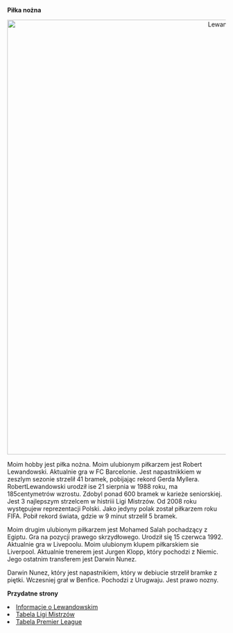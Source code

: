 <!DOCTYPE html>
<html lang="en">
<head>
    <meta charset="UTF-8">
    <meta http-equiv="X-UA-Compatible" content="IE=edge">
    <meta name="viewport" content="width=device-width, initial-scale=1.0">
    <link rel="stylesheet" href="style.css">
</head>
<body>
    <div>


<p id="main"> <b>Piłka nożna</b></p>

<center><img src="Robert_Lewandowski_2018.jpg" alt="Lewandowski" width="1000px"></center>

<p> <i></i>Moim hobby jest piłka nożna. Moim ulubionym piłkarzem jest Robert Lewandowski. Aktualnie gra w FC Barcelonie. Jest napastnikkiem w zeszlym sezonie strzelił 41 bramek, pobijając rekord Gerda Myllera. RobertLewandowski urodził ise 21 sierpnia w 1988 roku, ma 185centymetrów wzrostu. Zdobyl ponad 600 bramek w karieże seniorskiej. Jest 3 najlepszym strzelcem w histriii Ligi Mistrzów. Od 2008 roku występujew reprezentacji Polski. Jako jedyny polak został piłkarzem roku FIFA. Pobił rekord świata, gdzie w 9 minut strzelił 5 bramek. </p>
<p>Moim drugim ulubionym piłkarzem jest Mohamed Salah pochadzący z Egiptu. Gra na pozycji prawego skrzydłowego. Urodził się 15 czerwca 1992. Aktualnie gra w Livepoolu. Moim ulubionym klupem piłkarskiem sie Liverpool. Aktualnie trenerem jest Jurgen Klopp, który pochodzi z Niemic. Jego ostatnim transferem jest Darwin Nunez.</p>
<p>Darwin Nunez, który jest napastnikiem, który w debiucie strzelił bramke z piętki. Wczesniej grał w Benfice. Pochodzi z Urugwaju. Jest prawo nozny. 
</p>


<p><b>Przydatne strony</b></p>
<li><a href="https://pl.wikipedia.org/wiki/Robert_Lewandowski">Informacje o Lewandowskim</a></li>
<li><a href="https://www.uefa.com/uefachampionsleague/standings/">Tabela Ligi Mistrzów</a></li>
<li><a href="https://www.premierleague.com/tables">Tabela Premier League</a></li>
</div>
</body>
</html>
